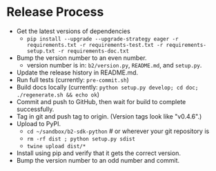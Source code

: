 # Release Process

- Get the latest versions of dependencies
  - `pip install --upgrade --upgrade-strategy eager -r requirements.txt -r requirements-test.txt -r requirements-setup.txt -r requirements-doc.txt`
- Bump the version number to an even number.
  - version number is in: `b2/version.py`, `README.md`, and `setup.py`.
- Update the release history in README.md.
- Run full tests (currently: `pre-commit.sh`)
- Build docs locally (currently: `python setup.py develop; cd doc; ./regenerate.sh && echo ok`)
- Commit and push to GitHub, then wait for build to complete successfully.
- Tag in git and push tag to origin.  (Version tags look like "v0.4.6".)
- Upload to PyPI.
  - `cd ~/sandbox/b2-sdk-python`    # or wherever your git repository is
  - `rm -rf dist ; python setup.py sdist`
  - `twine upload dist/*`
- Install using pip and verify that it gets the correct version.
- Bump the version number to an odd number and commit.
